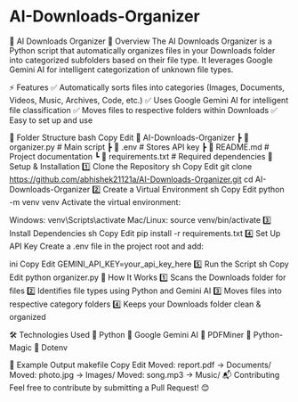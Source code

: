 # AI-Downloads-Organizer
📝 AI Downloads Organizer
📌 Overview
The AI Downloads Organizer is a Python script that automatically organizes files in your Downloads folder into categorized subfolders based on their file type. It leverages Google Gemini AI for intelligent categorization of unknown file types.

⚡ Features
✅ Automatically sorts files into categories (Images, Documents, Videos, Music, Archives, Code, etc.)
✅ Uses Google Gemini AI for intelligent file classification
✅ Moves files to respective folders within Downloads
✅ Easy to set up and use

📂 Folder Structure
bash
Copy
Edit
📁 AI-Downloads-Organizer
 ┣ 📜 organizer.py        # Main script
 ┣ 📜 .env                # Stores API key
 ┣ 📜 README.md           # Project documentation
 ┗ 📜 requirements.txt    # Required dependencies
🔧 Setup & Installation
1️⃣ Clone the Repository
sh
Copy
Edit
git clone https://github.com/abhishek21121a/AI-Downloads-Organizer.git
cd AI-Downloads-Organizer
2️⃣ Create a Virtual Environment
sh
Copy
Edit
python -m venv venv
Activate the virtual environment:

Windows: venv\Scripts\activate
Mac/Linux: source venv/bin/activate
3️⃣ Install Dependencies
sh
Copy
Edit
pip install -r requirements.txt
4️⃣ Set Up API Key
Create a .env file in the project root and add:

ini
Copy
Edit
GEMINI_API_KEY=your_api_key_here
5️⃣ Run the Script
sh
Copy
Edit
python organizer.py
📜 How It Works
1️⃣ Scans the Downloads folder for files
2️⃣ Identifies file types using Python and Gemini AI
3️⃣ Moves files into respective category folders
4️⃣ Keeps your Downloads folder clean & organized

🛠 Technologies Used
🔹 Python
🔹 Google Gemini AI
🔹 PDFMiner
🔹 Python-Magic
🔹 Dotenv

📌 Example Output
makefile
Copy
Edit
Moved: report.pdf → Documents/
Moved: photo.jpg → Images/
Moved: song.mp3 → Music/
📬 Contributing
Feel free to contribute by submitting a Pull Request! 😊
